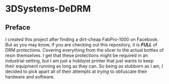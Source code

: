# 3DSystems-DeDRM

## Preface
I created this project after finding a dirt-cheap FabPro-1000 on Facebook. But as you may know, if you are checking out this repository, it is ***FULL*** of DRM protections. Covering everything from the slicer to the actual bottles of resin themselves. I get that these protections might be required in an industrial setting, but I am just a hobbyist printer that just wants to keep their equipment running as long as they can. So being as stubborn as I am, I decided to pick apart all of their attempts at *trying* to obfuscate their hardware and software.
